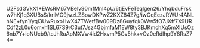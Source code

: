 U2FsdGVkX1+EWsRM67VBelv90mfMnI4pU/6tjEvFeTeqlgen26/YhqbduFrskw7hKj1q3XUBsS/kriMG9jwzLZSowDKPwZ2KXZ84Z7g/iwGqEczJRWUr4ANLhNE+fyn1/yql3UwRuxoHwX47TWetfBw009Dz8Guyfqk0Ww5fO7JXff7X9URCdf2zL0u6omxh1SL67S9rC3ut7Jsz4GbjmfaM1EW8ty3BJKmchXq5mXlUsOz6nb7Y+ioNUcb9/tcJhRuApMXVw4id2HxvmP5Gv5hk+vOz0eRdIhp9Y8RsZ74=
